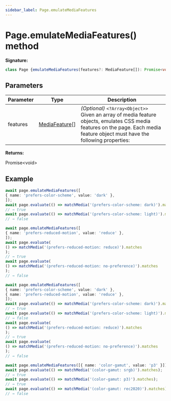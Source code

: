 ```yaml
---
sidebar_label: Page.emulateMediaFeatures
---
```

# Page.emulateMediaFeatures() method

**Signature:**

```typescript
class Page {emulateMediaFeatures(features?: MediaFeature[]): Promise<void>;}
```

## Parameters

|  Parameter | Type | Description |
|  --- | --- | --- |
|  features | [MediaFeature](./puppeteer.mediafeature.md)\[\] | <i>(Optional)</i> <code>&lt;?Array&lt;Object&gt;&gt;</code> Given an array of media feature objects, emulates CSS media features on the page. Each media feature object must have the following properties: |

**Returns:**

Promise&lt;void&gt;

## Example


```ts
await page.emulateMediaFeatures([
{ name: 'prefers-color-scheme', value: 'dark' },
]);
await page.evaluate(() => matchMedia('(prefers-color-scheme: dark)').matches);
// → true
await page.evaluate(() => matchMedia('(prefers-color-scheme: light)').matches);
// → false

await page.emulateMediaFeatures([
{ name: 'prefers-reduced-motion', value: 'reduce' },
]);
await page.evaluate(
() => matchMedia('(prefers-reduced-motion: reduce)').matches
);
// → true
await page.evaluate(
() => matchMedia('(prefers-reduced-motion: no-preference)').matches
);
// → false

await page.emulateMediaFeatures([
{ name: 'prefers-color-scheme', value: 'dark' },
{ name: 'prefers-reduced-motion', value: 'reduce' },
]);
await page.evaluate(() => matchMedia('(prefers-color-scheme: dark)').matches);
// → true
await page.evaluate(() => matchMedia('(prefers-color-scheme: light)').matches);
// → false
await page.evaluate(
() => matchMedia('(prefers-reduced-motion: reduce)').matches
);
// → true
await page.evaluate(
() => matchMedia('(prefers-reduced-motion: no-preference)').matches
);
// → false

await page.emulateMediaFeatures([{ name: 'color-gamut', value: 'p3' }]);
await page.evaluate(() => matchMedia('(color-gamut: srgb)').matches);
// → true
await page.evaluate(() => matchMedia('(color-gamut: p3)').matches);
// → true
await page.evaluate(() => matchMedia('(color-gamut: rec2020)').matches);
// → false
```


